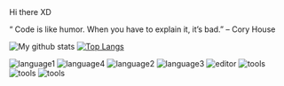 <link href="./style.css" rel="stylesheet></link>
                              
### Hi there XD

<p class="quote"> “ Code is like humor. When you have to explain it, it’s bad.” – Cory House </p>

![My github stats](https://github-readme-stats.vercel.app/api?username=Saatvik07&show_icons=true&theme=merko)
[![Top Langs](https://github-readme-stats.vercel.app/api/top-langs/?username=Saatvik07&layout=compact)](https://github.com/anuraghazra/github-readme-stats)
<!-- [![Saatvik07's wakatime stats](https://github-readme-stats.vercel.app/api/wakatime?username=Saatvik07)](https://github.com/anuraghazra/github-readme-stats) -->

![language1](https://img.shields.io/badge/Code-JS-blue?style=flat&logo=javascript)
![language4](https://img.shields.io/badge/Code-React-blue?style=flat&logo=react)
![language2](https://img.shields.io/badge/Code-Java-blue?style=flat&logo=java)
![language3](https://img.shields.io/badge/Code-CSS-blue?style=flat&logo=css3)
![editor](https://img.shields.io/badge/Editor-VSCode-blue?style=flat&logo=visual-studio-code)
![tools](https://img.shields.io/badge/Tools-ExpressJS-blue?style=flat&logo=express-js)
![tools](https://img.shields.io/badge/Tools-MongoDB-blue?style=flat&logo=mongodb)
![tools](https://img.shields.io/badge/Shell-Bash-blue?style=flat&logo=gnu-bash)

<!--
**Saatvik07/Saatvik07** is a ✨ _special_ ✨ repository because its `README.md` (this file) appears on your GitHub profile.

Here are some ideas to get you started:

- 🔭 I’m currently working on ...
- 🌱 I’m currently learning ...
- 👯 I’m looking to collaborate on ...
- 🤔 I’m looking for help with ...
- 💬 Ask me about ...
- 📫 How to reach me: ...
- 😄 Pronouns: ...
- ⚡ Fun fact: ...
-->
